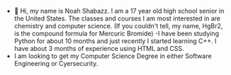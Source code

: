 - 👋 Hi, my name is Noah Shabazz. I am a 17 year old high school senior in the United States. The classes and courses I am most interested in are chemistry and computer science.
(If you couldn't tell, my name, HgBr2, is the compound formula for Mercuric Bromide)
-I have been studying Python for about 10 months and just recently I started learning C++. I have about 3 months of experience using HTML and CSS.
- I am looking to get my Computer Science Degree in either Software Engineering or Cyersecurity.

<!---
HgBr2/HgBr2 is a ✨ special ✨ repository because its `README.md` (this file) appears on your GitHub profile.
You can click the Preview link to take a look at your changes.
--->
